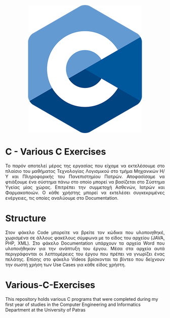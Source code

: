 <p align="center">
  <img src="images/C.png" />
</p>

# C - Various C Exercises
<p align="justify">
Το παρόν αποτελεί μέρος της εργασίας που είχαμε να εκτελέσουμε στο πλαίσιο του μαθήματος Τεχνολογίας Λογισμικού στο τμήμα Μηχανικών Η/Υ και Πληροφορικής του Πανεπιστημίου Πατρών. Αποφασίσαμε να φτιάξουμε ένα σύστημα πάνω στο οποίο μπορεί να βασίζεται στο Σύστημα Υγείας μίας χώρας. Επιτρέπει την συμμετοχή Ασθενών, Ιατρών και Φαρμακοποιών. Ο κάθε χρήστης μπορεί να εκτελέσει συγκεκριμένες ενέργειες, τις οποίες αναλύουμε στο Documentation. 
</p>

# Structure
<p align="justify">
Στον φάκελο Code μπορείτε να βρείτε τον κώδικα που υλοποιηθηκέ, χωρισμένα σε άλλους φακέλους σύμφωνα με το είδος του αρχείου (JAVA, PHP, XML). Στο φάκελο Documentation υπάρχουν τα αρχεία Word που υλοποιήθηκαν για την ανάπτυξη του έργου. Μέσα στα αρχεία αυτά περιγράφονται οι λεπτομέρειες του έργου που πρέπει να γνωρίζει ένας πελάτης. Επίσης στο φάκελο Videos βρίσκονται τα βίντεο που δείχνουν την σωστή χρήση των Use Cases για κάθε είδος χρήστη.
</p>

# Various-C-Exercises
This repository holds various C programs that were completed during my first year of studies in the Computer Engineering and Informatics Department at the University of Patras

